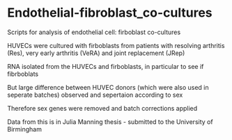 # Endothelial-fibroblast_co-cultures
Scripts for analysis of endothelial cell: firboblast co-cultures

HUVECs were cultured with firboblasts from patients with resolving arthritis (Res), very early arthritis (VeRA) and joint replacement (JRep) 

RNA isolated from the HUVECs and firboblasts, in particular to see if fibrboblats 

But large difference between HUVEC donors (which were also used in seperate batches) observed and sepertaion according to sex

Therefore sex genes were removed and batch corrections applied 

Data from this is in Julia Manning thesis - submitted to the University of Birmingham 
